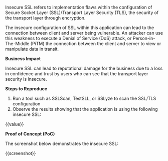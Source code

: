 Insecure SSL refers to implementation flaws within the configuration of Secure Socket Layer (SSL)/Transport Layer Security (TLS), the security of the transport layer through encryption.

The insecure configuration of  SSL within this application can lead to the connection between client and server being vulnerable. An attacker can use this weakness to execute a Denial of Service (DoS) attack, or Person-in-The-Middle (PiTM) the connection between the client and server to view or manipulate data in transit.

**Business Impact**

Insecure SSL can lead to reputational damage for the business due to a loss in confidence and trust by users who can see that the transport layer security is insecure. 

**Steps to Reproduce**

1. Run a tool such as SSLScan, TestSLL, or SSLyze to scan the SSL/TLS configuration
1. Observe the results showing that the application is using the following insecure SSL:

{{value}}

**Proof of Concept (PoC)**

The screenshot below demonstrates the insecure SSL:

{{screenshot}}
